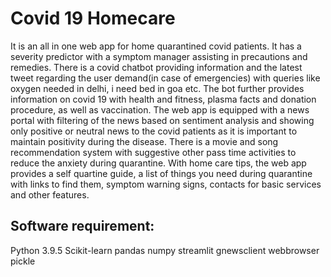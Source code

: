 # Covid 19 Homecare
It is an all in one web app for home quarantined covid patients. It has a severity predictor with a symptom manager assisting in precautions and remedies. There is a covid chatbot providing information and the latest tweet regarding the user demand(in case of emergencies) with queries like oxygen needed in delhi, i need bed in goa etc. The bot further provides information on covid 19 with health and fitness, plasma facts and donation procedure, as well as vaccination. The web app is equipped with a news portal with filtering of the news based on sentiment analysis and showing only positive or neutral news to the covid patients as it is important to maintain positivity during the disease. There is a movie and song recommendation system with suggestive other pass time activities to reduce the anxiety during quarantine. With home care tips, the web app provides a self quartine guide, a list of things you need during quarantine with links to find them, symptom warning signs, contacts for basic services and other features.
## Software requirement: 
Python 3.9.5
Scikit-learn
pandas
numpy
streamlit
gnewsclient 
webbrowser
pickle 


